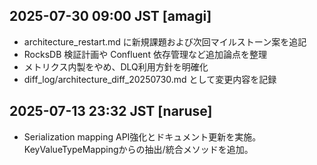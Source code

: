 ## 2025-07-30 09:00 JST [amagi]
- architecture_restart.md に新規課題および次回マイルストーン案を追記
- RocksDB 検証計画や Confluent 依存管理など追加論点を整理
- メトリクス内製をやめ、DLQ利用方針を明確化
- diff_log/architecture_diff_20250730.md として変更内容を記録
## 2025-07-13 23:32 JST [naruse]
- Serialization mapping API強化とドキュメント更新を実施。KeyValueTypeMappingからの抽出/統合メソッドを追加。
